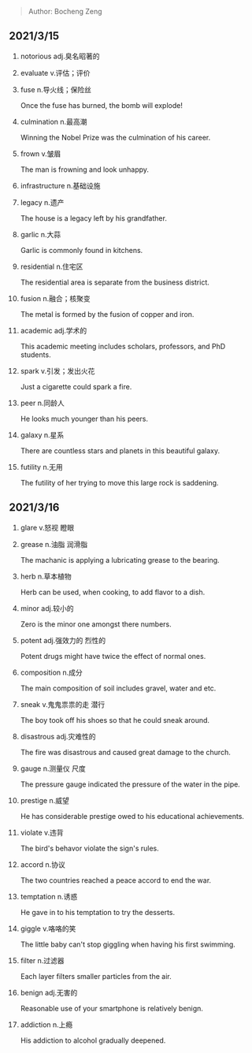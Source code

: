 > Author: Bocheng Zeng

## 2021/3/15

1. notorious adj.臭名昭著的

2. evaluate v.评估；评价

3. fuse n.导火线；保险丝

   Once the fuse has burned, the bomb will explode!

4. culmination n.最高潮

   Winning the Nobel Prize was the culmination of his career.

5. frown v.皱眉

   The man is frowning and look unhappy.

6. infrastructure n.基础设施

7. legacy n.遗产

   The house is a legacy left by his grandfather.

8. garlic n.大蒜

   Garlic is commonly found in kitchens.

9. residential n.住宅区

   The residential area is separate from the business district.

10. fusion n.融合；核聚变

    The metal is formed by the fusion of copper and iron.

11. academic adj.学术的

    This academic meeting includes scholars, professors, and PhD students.

12. spark v.引发；发出火花

    Just a cigarette could spark a fire.

13. peer n.同龄人

    He looks much younger than his peers.

14. galaxy n.星系

    There are countless stars and planets in this beautiful galaxy.

15. futility n.无用

    The futility of her trying to move this large rock is saddening.

## 2021/3/16

1. glare v.怒视 瞪眼

2. grease n.油脂 润滑脂

   The machanic is applying a lubricating grease to the bearing.

3. herb n.草本植物

   Herb can be used, when cooking, to add flavor to a dish.

4. minor adj.较小的

   Zero is the minor one amongst there numbers.

5. potent adj.强效力的 烈性的

   Potent drugs might have twice the effect of normal ones.

6. composition n.成分

   The main composition of soil includes gravel, water and etc.

7. sneak v.鬼鬼祟祟的走 潜行

   The boy took off his shoes so that he could sneak around.

8. disastrous adj.灾难性的

   The fire was disastrous and caused great damage to the church.

9. gauge n.测量仪 尺度

   The pressure gauge indicated the pressure of the water in the pipe.

10. prestige n.威望

    He has considerable prestige owed to his educational achievements.

11. violate v.违背

    The bird's behavor violate the sign's rules.

12. accord n.协议

    The two countries reached a peace accord to end the war.

13. temptation n.诱惑

    He gave in to his temptation to try the desserts.

14. giggle v.咯咯的笑

    The little baby can't stop giggling when having his first swimming.

15. filter n.过滤器

    Each layer filters smaller particles from the air.

16. benign adj.无害的

    Reasonable use of your smartphone is relatively benign.

17. addiction n.上瘾

    His addiction to alcohol gradually deepened.